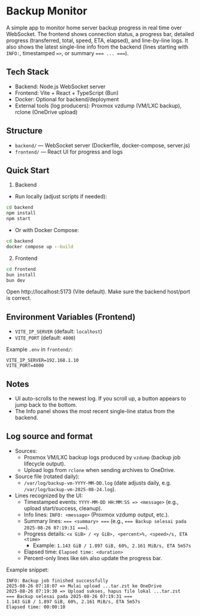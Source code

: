 # Backup Monitor

A simple app to monitor home server backup progress in real time over WebSocket. The frontend shows connection status, a progress bar, detailed progress (transferred, total, speed, ETA, elapsed), and line-by-line logs. It also shows the latest single-line info from the backend (lines starting with `INFO:`, timestamped `=>`, or summary `=== ... ===`).

## Tech Stack
- Backend: Node.js WebSocket server
- Frontend: Vite + React + TypeScript (Bun)
- Docker: Optional for backend/deployment
 - External tools (log producers): Proxmox vzdump (VM/LXC backup), rclone (OneDrive upload)

## Structure
- `backend/` — WebSocket server (Dockerfile, docker-compose, server.js)
- `frontend/` — React UI for progress and logs

## Quick Start

1) Backend
- Run locally (adjust scripts if needed):
```cmd
cd backend
npm install
npm start
```
- Or with Docker Compose:
```cmd
cd backend
docker compose up --build
```

2) Frontend
```cmd
cd frontend
bun install
bun dev
```

Open http://localhost:5173 (Vite default). Make sure the backend host/port is correct.

## Environment Variables (Frontend)
- `VITE_IP_SERVER` (default: `localhost`)
- `VITE_PORT` (default: `4000`)

Example `.env` in `frontend/`:
```env
VITE_IP_SERVER=192.168.1.10
VITE_PORT=4000
```

## Notes
- UI auto-scrolls to the newest log. If you scroll up, a button appears to jump back to the bottom.
- The Info panel shows the most recent single-line status from the backend.

## Log source and format

- Sources:
	- Proxmox VM/LXC backup logs produced by `vzdump` (backup job lifecycle output).
	- Upload logs from `rclone` when sending archives to OneDrive.
- Source file (rotated daily):
	- `/var/log/backup-vm-YYYY-MM-DD.log` (date adjusts daily, e.g. `/var/log/backup-vm-2025-08-24.log`).
- Lines recognized by the UI:
	- Timestamped events: `YYYY-MM-DD HH:MM:SS => <message>` (e.g., upload start/success, cleanup).
	- Info lines: `INFO: <message>` (Proxmox vzdump output, etc.).
	- Summary lines: `=== <summary> ===` (e.g., `=== Backup selesai pada 2025-08-26 07:19:31 ===`).
	- Progress details: `<x GiB> / <y GiB>, <percent>%, <speed>/s, ETA <time>`
		- Example: `1.143 GiB / 1.897 GiB, 60%, 2.161 MiB/s, ETA 5m57s`
	- Elapsed time: `Elapsed time: <duration>`
	- Percent-only lines like `60%` also update the progress bar.

Example snippet:
```
INFO: Backup job finished successfully
2025-08-26 07:18:07 => Mulai upload ...tar.zst ke OneDrive
2025-08-26 07:19:30 => Upload sukses, hapus file lokal ...tar.zst
=== Backup selesai pada 2025-08-26 07:19:31 ===
1.143 GiB / 1.897 GiB, 60%, 2.161 MiB/s, ETA 5m57s
Elapsed time: 00:00:10
```

